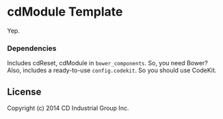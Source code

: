 # cdModule Template

Yep.

### Dependencies
Includes cdReset, cdModule in `bower_components`. So, you need Bower? Also, includes a ready-to-use `config.codekit`. So you should use CodeKit.

## License
Copyright (c) 2014 CD Industrial Group Inc.